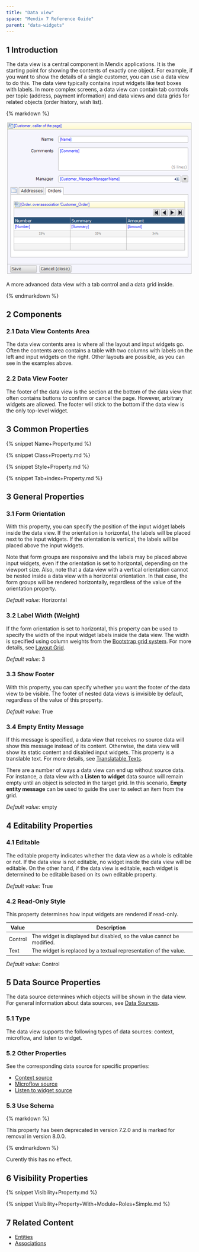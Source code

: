 ```yaml
---
title: "Data view"
space: "Mendix 7 Reference Guide"
parent: "data-widgets"
---
```


## 1 Introduction

The data view is a central component in Mendix applications. It is the starting point for showing the contents of exactly one object. For example, if you want to show the details of a single customer, you can use a data view to do this. The data view typically contains input widgets like text boxes with labels. In more complex screens, a data view can contain tab controls per topic (address, payment information) and data views and data grids for related objects (order history, wish list).

<div class="alert alert-info">{% markdown %}

![](attachments/16713914/16844032.png)

A more advanced data view with a tab control and a data grid inside.

{% endmarkdown %}</div>

## 2 Components

### 2.1 Data View Contents Area

The data view contents area is where all the layout and input widgets go. Often the contents area contains a table with two columns with labels on the left and input widgets on the right. Other layouts are possible, as you can see in the examples above.

### 2.2 Data View Footer

The footer of the data view is the section at the bottom of the data view that often contains buttons to confirm or cancel the page. However, arbitrary widgets are allowed. The footer will stick to the bottom if the data view is the only top-level widget.

## 3 Common Properties

{% snippet Name+Property.md %}

{% snippet Class+Property.md %}

{% snippet Style+Property.md %}

{% snippet Tab+index+Property.md %}

## 3 General Properties

### 3.1 Form Orientation

With this property, you can specify the position of the input widget labels inside the data view. If the orientation is horizontal, the labels will be placed next to the input widgets. If the orientation is vertical, the labels will be placed above the input widgets.

Note that form groups are responsive and the labels may be placed above input widgets, even if the orientation is set to horizontal, depending on the viewport size. Also, note that a data view with a vertical orientation cannot be nested inside a data view with a horizontal orientation. In that case, the form groups will be rendered horizontally, regardless of the value of the orientation property.

_Default value:_ Horizontal

### 3.2 Label Width (Weight)

If the form orientation is set to horizontal, this property can be used to specify the width of the input widget labels inside the data view. The width is specified using column weights from the [Bootstrap grid system](http://getbootstrap.com/css/#grid). For more details, see [Layout Grid](layout-grid).

_Default value:_ 3

### 3.3 Show Footer

With this property, you can specify whether you want the footer of the data view to be visible. The footer of nested data views is invisible by default, regardless of the value of this property.

_Default value:_ True

### 3.4 Empty Entity Message

If this message is specified, a data view that receives no source data will show this message instead of its content. Otherwise, the data view will show its static content and disabled input widgets. This property is a translable text. For more details, see [Translatable Texts](translatable-texts).

There are a number of ways a data view can end up without source data. For instance, a data view with a **Listen to widget** data source will remain empty until an object is selected in the target grid. In this scenario, **Empty entity message** can be used to guide the user to select an item from the grid.

_Default value:_ empty

## 4 Editability Properties

### 4.1 Editable

The editable property indicates whether the data view as a whole is editable or not. If the data view is not editable, no widget inside the data view will be editable. On the other hand, if the data view is editable, each widget is determined to be editable based on its own editable property.

_Default value:_ True

### 4.2 Read-Only Style

This property determines how input widgets are rendered if read-only. 

| Value            | Description |
|------------------|-------------|
| Control          | The widget is displayed but disabled, so the value cannot be modified.
| Text             | The widget is replaced by a textual representation of the value.

*Default value:* Control

## 5 Data Source Properties

The data source determines which objects will be shown in the data view. For general information about data sources, see [Data Sources](data-sources).

### 5.1 Type

The data view supports the following types of data sources: context, microflow, and listen to widget.

### 5.2 Other Properties

See the corresponding data source for specific properties:

* [Context source](entity-path-source)
* [Microflow source](microflow-source)
* [Listen to widget source](listen-to-grid-source)

### 5.3 Use Schema

<div class="alert alert-info">{% markdown %}

This property has been deprecated in version 7.2.0 and is marked for removal in version 8.0.0.

{% endmarkdown %}</div>

Curently this has no effect.

## 6 Visibility Properties

{% snippet Visibility+Property.md %}

{% snippet Visibility+Property+With+Module+Roles+Simple.md %}

## 7 Related Content

* [Entities](entities)
* [Associations](associations)
